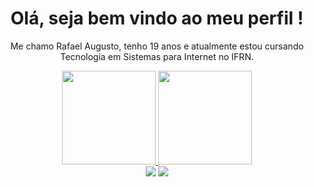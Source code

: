 <div>
  <h1 align="center">
    Olá, seja bem vindo ao meu perfil !
  </h1>
  
  <p align="center">
    Me chamo Rafael Augusto, tenho 19 anos e atualmente estou cursando Tecnologia em Sistemas para Internet no IFRN.
  </p>
</div>

<div align="center">
  <a href="https://github.com/Rafael-Augusto-SS">
    <img height="150em" src="https://github-readme-stats.vercel.app/api?username=Rafael-Augusto-SS&count_private=true&include_all_commits=true&show_icons=true&theme=jolly&hide_border=false&show_owner=true"/>
    <img height="150em" src="https://github-readme-stats.vercel.app/api/top-langs/?username=Rafael-Augusto-SS&theme=dracula&hide_border=false&&layout=compact"/>
  </a>
</div>


<div align="center">
  <a href="https://www.linkedin.com/in/rafael-algusto-05b3902a8/" target="_blank"><img src="https://img.shields.io/badge/-LinkedIn-%230077B5?style=for-the-badge&logo=linkedin&logoColor=white" target="_blank"></a>
  <a href="mailto:rarafaelalgusto@gmail.com"><img src="https://img.shields.io/badge/-Gmail-%23333?style=for-the-badge&logo=gmail&logoColor=blue" target="_blank"></a>
</div>
